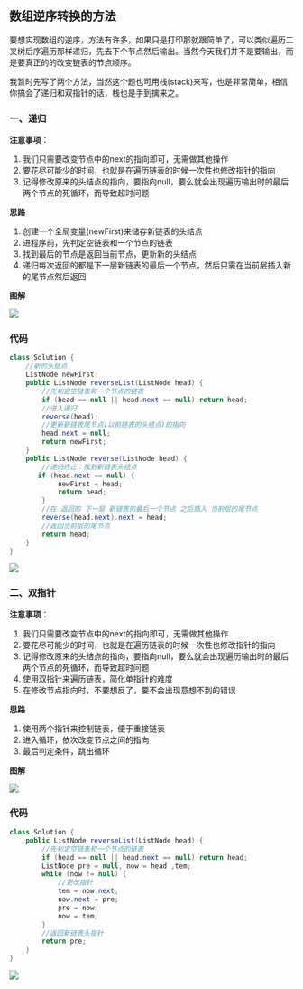 ## 数组逆序转换的方法

要想实现数组的逆序，方法有许多，如果只是打印那就跟简单了，可以类似遍历二叉树后序遍历那样递归，先去下个节点然后输出。当然今天我们并不是要输出，而是要真正的的改变链表的节点顺序。

我暂时先写了两个方法，当然这个题也可用栈(stack)来写，也是非常简单，相信你搞会了递归和双指针的话，栈也是手到擒来之。

### 一、递归

**注意事项**：

1. 我们只需要改变节点中的next的指向即可，无需做其他操作
2. 要花尽可能少的时间，也就是在遍历链表的时候一次性也修改指针的指向
3. 记得修改原来的头结点的指向，要指向null，要么就会出现遍历输出时的最后两个节点的死循环，而导致超时问题

**思路**

1. 创建一个全局变量(newFirst)来储存新链表的头结点
2. 进程序前，先判定空链表和一个节点的链表
3. 找到最后的节点是返回当前节点，更新新的头结点
4. 递归每次返回的都是下一层新链表的最后一个节点，然后只需在当前层插入新的尾节点然后返回

**图解**

![](C:\Users\Administration\Desktop\blog\leetcode206\递归图示.png)

### 代码

```java
class Solution {
    //新的头结点
    ListNode newFirst;
    public ListNode reverseList(ListNode head) {
        //先判定空链表和一个节点的链表
        if (head == null || head.next == null) return head;
        //进入递归
        reverse(head);
        //更新新链表尾节点(以前链表的头结点)的指向
        head.next = null;
        return newFirst;
    }
    public ListNode reverse(ListNode head) {
        //递归终止：找到新链表头结点
       if (head.next == null) {
            newFirst = head;
            return head;
        }
        //在 返回的 下一层 新链表的最后一个节点 之后插入 当前层的尾节点
        reverse(head.next).next = head;
        //返回当前层的尾节点
        return head;
    }
}
```

![](C:\Users\Administration\Desktop\blog\leetcode206\递归.png)

### 二、双指针

**注意事项**：

1. 我们只需要改变节点中的next的指向即可，无需做其他操作
2. 要花尽可能少的时间，也就是在遍历链表的时候一次性也修改指针的指向
3. 记得修改原来的头结点的指向，要指向null，要么就会出现遍历输出时的最后两个节点的死循环，而导致超时问题
4. 使用双指针来遍历链表，简化单指针的难度
5. 在修改节点指向时，不要想反了，要不会出现意想不到的错误

**思路**

1. 使用两个指针来控制链表，便于重接链表
2. 进入循环，依次改变节点之间的指向
3. 最后判定条件，跳出循环

**图解**

![](C:\Users\Administration\Desktop\blog\leetcode206\双指针图示.png)

### 代码

```java
class Solution {
    public ListNode reverseList(ListNode head) {
        //先判定空链表和一个节点的链表
        if (head == null || head.next == null) return head;
        ListNode pre = null, now = head ,tem;
        while (now != null) {
            //更改指针
            tem = now.next;
            now.next = pre;
            pre = now;
            now = tem;
        }
        //返回新链表头指针
        return pre;
    }
}
```

![](C:\Users\Administration\Desktop\blog\leetcode206\双指针.png)